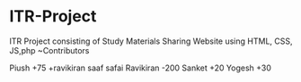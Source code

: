 # ITR-Project
ITR Project consisting of Study Materials Sharing Website using HTML, CSS, JS,php
~Contributors
                                
Piush +75 +ravikiran saaf safai
Ravikiran -200
Sanket +20
Yogesh +30





